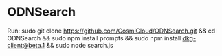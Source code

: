 # ODNSearch
Run: sudo git clone https://github.com/CosmiCloud/ODNSearch.git && cd ODNSearch && sudo npm install prompts && sudo npm install dkg-client@beta.1 && sudo node search.js
